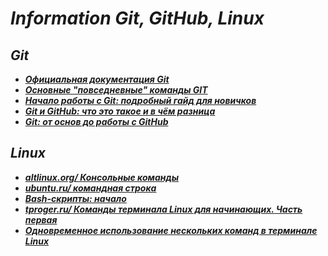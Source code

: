 # __*Information Git, GitHub, Linux*__

<!--start-->
## __*Git*__
+ __*[Официальная документация Git](https://git-scm.com/doc)*__
+ __*[Основные "повседневные" команды GIT](https://gist.github.com/avshatalov48/a9c6d5e3b6492a27362dfffe01b07a10)*__
+ __*[Начало работы с Git: подробный гайд для новичков](https://javarush.com/groups/posts/2683-nachalo-rabotih-s-git-podrobnihy-gayd-dlja-novichkov)*__
+ __*[Git и GitHub: что это такое и в чём разница](https://tproger.ru/translations/difference-between-git-and-github/)*__
+ __*[Git: от основ до работы с GitHub](https://tproger.ru/articles/5-shpargalok-po-git-ot-osnov-do-raboty-s-github/)*__

## __*Linux*__
+ __*[altlinux.org/ Консольные команды](https://www.altlinux.org/%D0%9A%D0%BE%D0%BD%D1%81%D0%BE%D0%BB%D1%8C%D0%BD%D1%8B%D0%B5_%D0%BA%D0%BE%D0%BC%D0%B0%D0%BD%D0%B4%D1%8B)*__
+ __*[ubuntu.ru/ командная строка](https://help.ubuntu.ru/wiki/%D0%BA%D0%BE%D0%BC%D0%B0%D0%BD%D0%B4%D0%BD%D0%B0%D1%8F_%D1%81%D1%82%D1%80%D0%BE%D0%BA%D0%B0)*__
+ __*[Bash-скрипты: начало](https://habr.com/ru/company/ruvds/blog/325522/)*__
+ __*[tproger.ru/ Команды терминала Linux для начинающих. Часть первая](https://tproger.ru/translations/instrumenty-terminala-linux-pervaja-chast/)*__
+ __*[Одновременное использование нескольких команд в терминале Linux](https://ciksiti.com/ru/chapters/9468-how-to-run-multiple-linux-commands-at-once-in-linux-terminal)*__
<!--end-->